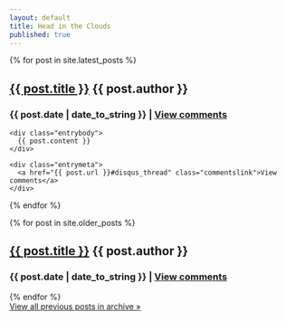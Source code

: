 ```yaml
---
layout: default
title: Head in the Clouds
published: true
---
```


{% for post in site.latest_posts %}
  <div class="entry">
    <div class="entrytitle">
      <h2><a href="{{ post.url }}">{{ post.title }}</a> <span class="author">{{ post.author }}</span></h2> 
      <h3>{{ post.date | date_to_string }} | <a href="{{ post.url }}#disqus_thread" class="commentslink">View comments</a></h3>
    </div>

    <div class="entrybody">
      {{ post.content }}
    </div>

    <div class="entrymeta">
      <a href="{{ post.url }}#disqus_thread" class="commentslink">View comments</a>
    </div>
  </div>
{% endfor %}

{% for post in site.older_posts %}
  <div class="entry old_entry">
    <div class="entrytitle">
      <h2><a href="{{ post.url }}">{{ post.title }}</a> <span class="author">{{ post.author }}</span></h2> 
      <h3>{{ post.date | date_to_string }} | <a href="{{ post.url }}#disqus_thread" class="commentslink">View comments</a></h3>
    </div>
  </div>
{% endfor %}

<div class="archive_link">
  <a href="/archive">View all previous posts in archive &raquo;</a>
</div>

<script type="text/javascript">
//<![CDATA[
(function() {
    var links = document.getElementsByTagName('a');
    var query = '?';
    for(var i = 0; i < links.length; i++) {
      if(links[i].href.indexOf('#disqus_thread') >= 0) {
        query += 'url' + i + '=' + encodeURIComponent(links[i].href) + '&';
      }
    }
    document.write('<script charset="utf-8" type="text/javascript" src="http://disqus.com/forums/smeyfroi-github-io/get_num_replies.js' + query + '"></' + 'script>');
  })();
//]]>
</script>
